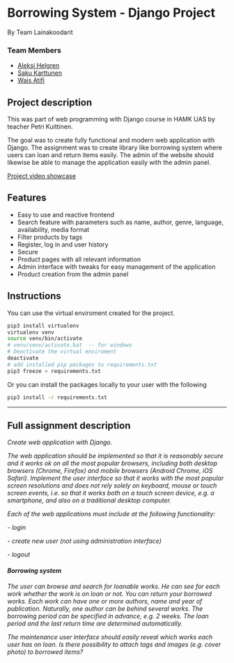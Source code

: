 # Borrowing System - Django Project

By Team Lainakoodarit

### Team Members

- [Aleksi Helgren](https://github.com/AleksiHel)
- [Saku Karttunen](https://github.com/sakuexe)
- [Wais Atifi](https://github.com/Waisatifi)

## Project description

This was part of web programming with Django course in HAMK UAS by teacher Petri Kuittinen.

The goal was to create fully functional and modern web application with Django. The assignment was to create library like borrowing system where users can loan and return items easily. The admin of the website should likewise be able to manage the application easily with the admin panel.

[Project video showcase](https://www.youtube.com/watch?v=boFScMuRa4A)

## Features

- Easy to use and reactive frontend
- Search feature with parameters such as name, author, genre, language, availability, media format
- Filter products by tags
- Register, log in and user history
- Secure
- Product pages with all relevant information
- Admin interface with tweaks for easy management of the application
- Product creation from the admin panel

## Instructions

You can use the virtual enviroment created for the project.

```bash
pip3 install virtualenv
virtualenv venv
source venv/bin/activate
# venv/venv/activate.bat  -- for windows
# Deactivate the virtual enviroment
deactivate
# add installed pip packages to requirements.txt
pip3 freeze > requirements.txt
```

Or you can install the packages locally to your user with the following

```bash
pip3 install -r requirements.txt
```
-----------------------------------------------------------------
## Full assignment description

_Create web application with Django._

_The web application should be implemented so that it is reasonably secure and it works ok on all the most popular browsers, including both desktop browsers (Chrome, Firefox) and mobile browsers (Android Chrome, iOS Safari). Implement the user interface so that it works with the most popular screen resolutions and does not rely solely on keyboard, mouse or touch screen events, i.e. so that it works both on a touch screen device, e.g. a smartphone, and also on a traditional desktop computer._

_Each of the web applications must include at the following functionality:_

_- login_

_- create new user (not using administration interface)_

_- logout_

#### _Borrowing system_

_The user can browse and search for loanable works. He can see for each work whether the work is on loan or not. You can return your borrowed works. Each work can have one or more authors, name and year of publication. Naturally, one author can be behind several works. The borrowing period can be specified in advance, e.g. 2 weeks. The loan period and the last return time are determined automatically._

_The maintenance user interface should easily reveal which works each user has on loan. Is there possibility to attach tags and images (e.g. cover photo) to borrowed items?_

